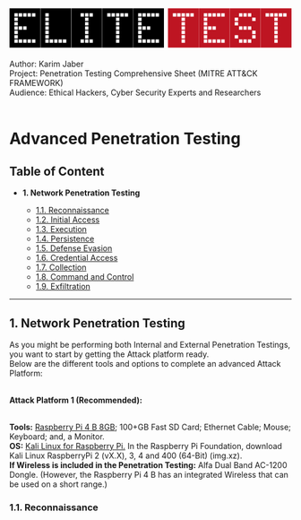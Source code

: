 <img src="https://github.com/Afriness/Advanced-Penetration-testing/blob/main/elitetest-logo.png"><img><br><br>
<span>Author: Karim Jaber</span><br>
<span>Project: Penetration Testing Comprehensive Sheet (MITRE ATT&CK FRAMEWORK)</span><br>
<span>Audience: Ethical Hackers, Cyber Security Experts and Researchers</span><br><br>

# Advanced Penetration Testing

<h2>Table of Content</h2>

<ul>
  <li><strong>1. Network Penetration Testing</strong></li>
  <ul>
    <li><a href="#reconnaissance">1.1. Reconnaissance</a></li>
    <li><a href="#initialaccess">1.2. Initial Access</a></li>
    <li><a href="#execution">1.3. Execution</a></li>
    <li><a href="#persistence">1.4. Persistence</a></li>
    <li><a href="#defenseevasion">1.5. Defense Evasion</a></li>
    <li><a href="#credentialaccess">1.6. Credential Access</a></li>
    <li><a href="#collection">1.7. Collection</a></li>
    <li><a href="#commandandcontrol">1.8. Command and Control</a></li>
    <li><a href="#exfiltration">1.9. Exfiltration</a></li>
  </ul>
</ul>

<hr>

<h2>1. Network Penetration Testing</h2>

<p>As you might be performing both Internal and External Penetration Testings, you want to start by getting the Attack platform ready.<br>
   Below are the different tools and options to complete an advanced Attack Platform:<br><br>
   
   <strong>Attack Platform 1 (Recommended):</strong><br><br>
   
   <strong>Tools:</strong> <a href="https://www.raspberrypi.org/products/raspberry-pi-4-model-b/">Raspberry Pi 4 B 8GB</a>; 100+GB Fast SD Card; Ethernet Cable; Mouse; Keyboard; and, a Monitor.<br>
   <strong>OS:</strong> <a href="https://www.offensive-security.com/kali-linux-arm-images/">Kali Linux for Raspberry Pi.</a> In the Raspberry Pi Foundation, download Kali Linux RaspberryPi 2 (vX.X), 3, 4 and 400 (64-Bit) (img.xz).<br>
   <strong>If Wireless is included in the Penetration Testing:</strong> Alfa Dual Band AC-1200 Dongle. (However, the Raspberry Pi 4 B has an integrated Wireless  that can be used on a short range.)<br>
   
</p>

<h3 id="reconnaissance">1.1. Reconnaissance</h3>
